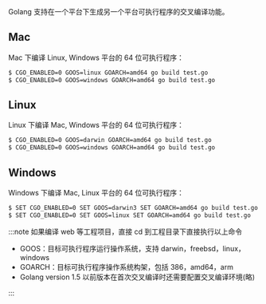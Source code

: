 Golang 支持在一个平台下生成另一个平台可执行程序的交叉编译功能。

## Mac

Mac 下编译 Linux, Windows 平台的 64 位可执行程序：

```bash
$ CGO_ENABLED=0 GOOS=linux GOARCH=amd64 go build test.go
$ CGO_ENABLED=0 GOOS=windows GOARCH=amd64 go build test.go
```

## Linux

Linux 下编译 Mac, Windows 平台的 64 位可执行程序：

```bash
$ CGO_ENABLED=0 GOOS=darwin GOARCH=amd64 go build test.go
$ CGO_ENABLED=0 GOOS=windows GOARCH=amd64 go build test.go
```

## Windows

Windows 下编译 Mac, Linux 平台的 64 位可执行程序：

```bash
$ SET CGO_ENABLED=0 SET GOOS=darwin3 SET GOARCH=amd64 go build test.go
$ SET CGO_ENABLED=0 SET GOOS=linux SET GOARCH=amd64 go build test.go
```

:::note
如果编译 web 等工程项目，直接 cd 到工程目录下直接执行以上命令

- GOOS：目标可执行程序运行操作系统，支持 darwin，freebsd，linux，windows
- GOARCH：目标可执行程序操作系统构架，包括 386，amd64，arm
- Golang version 1.5 以前版本在首次交叉编译时还需要配置交叉编译环境(略)

:::
